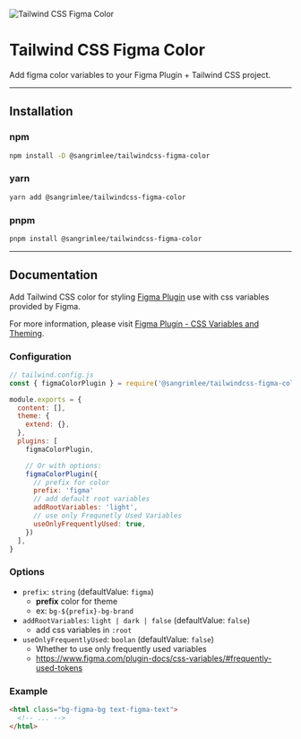 ![Tailwind CSS Figma Color](https://user-images.githubusercontent.com/56021431/227128997-f88dbe9b-14a8-4bcb-8915-791f98a3cd68.png)

# Tailwind CSS Figma Color

Add figma color variables to your Figma Plugin + Tailwind CSS project.

---

## Installation

### npm

```sh
npm install -D @sangrimlee/tailwindcss-figma-color
```

### yarn

```sh
yarn add @sangrimlee/tailwindcss-figma-color
```

### pnpm

```sh
pnpm install @sangrimlee/tailwindcss-figma-color
```

---

## Documentation

Add Tailwind CSS color for styling [Figma Plugin](https://www.figma.com/plugin-docs/) use with css variables provided by Figma.

For more information, please visit [Figma Plugin - CSS Variables and Theming](https://www.figma.com/plugin-docs/css-variables/).

### Configuration

```js
// tailwind.config.js
const { figmaColorPlugin } = require('@sangrimlee/tailwindcss-figma-color');

module.exports = {
  content: [],
  theme: {
    extend: {},
  },
  plugins: [
    figmaColorPlugin,

    // Or with options:
    figmaColorPlugin({
      // prefix for color
      prefix: 'figma'
      // add default root variables
      addRootVariables: 'light',
      // use only Frequnetly Used Variables
      useOnlyFrequentlyUsed: true,
    })
  ],
}
```

### Options

- `prefix`: `string` (defaultValue: `figma`)
  - **prefix** color for theme
  - ex: `bg-${prefix}-bg-brand`
- `addRootVariables`: `light | dark | false` (defaultValue: `false`)
  - add css variables in `:root`
- `useOnlyFrequentlyUsed`: `boolan` (defaultValue: `false`)
  - Whether to use only frequently used variables
  - https://www.figma.com/plugin-docs/css-variables/#frequently-used-tokens

### Example

```html
<html class="bg-figma-bg text-figma-text">
  <!-- ... -->
</html>
```
